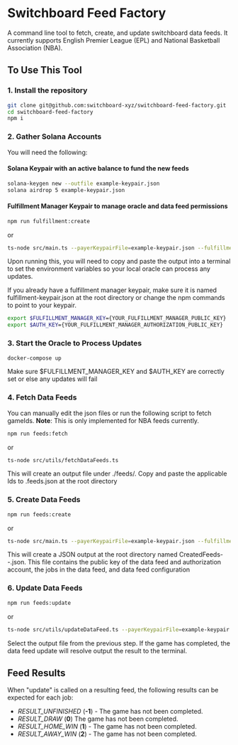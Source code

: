 # Switchboard Feed Factory

A command line tool to fetch, create, and update switchboard data feeds. It currently supports English Premier League (EPL) and National Basketball Association (NBA).


## To Use This Tool

### 1. Install the repository

```bash
git clone git@github.com:switchboard-xyz/switchboard-feed-factory.git
cd switchboard-feed-factory
npm i
```

### 2. Gather Solana Accounts

You will need the following:

#### Solana Keypair with an active balance to fund the new feeds

```bash
solana-keygen new --outfile example-keypair.json
solana airdrop 5 example-keypair.json
```

#### Fulfillment Manager Keypair to manage oracle and data feed permissions

```bash
npm run fulfillment:create
```
or
```bash
ts-node src/main.ts --payerKeypairFile=example-keypair.json --fulfillmentKeypair=fulfillment-keypair.json
```
Upon running this, you will need to copy and paste the output into a terminal to set the environment variables so your local oracle can process any updates.

If you already have a fulfillment manager keypair, make sure it is named fulfillment-keypair.json at the root directory or change the npm commands to point to your keypair.
```bash
export $FULFILLMENT_MANAGER_KEY={YOUR_FULFILLMENT_MANAGER_PUBLIC_KEY}
export $AUTH_KEY={YOUR_FULFILLMENT_MANAGER_AUTHORIZATION_PUBLIC_KEY}
```

### 3. Start the Oracle to Process Updates

```bash
docker-compose up
```
Make sure $FULFILLMENT_MANAGER_KEY and $AUTH_KEY are correctly set or else any updates will fail

### 4. Fetch Data Feeds

You can manually edit the json files or run the following script to fetch gameIds. **Note**: This is only implemented for NBA feeds currently.

```bash
npm run feeds:fetch
```
or
```bash
ts-node src/utils/fetchDataFeeds.ts
```
This will create an output file under ./feeds/<sport>. Copy and paste the applicable Ids to <sport>.feeds.json at the root directory

### 5. Create Data Feeds

```bash
npm run feeds:create
```
or
```bash
ts-node src/main.ts --payerKeypairFile=example-keypair.json --fulfillmentKeypair=fulfillment-keypair.json
```
This will create a JSON output at the root directory named CreatedFeeds-<sport>-<timestamp>.json. This file contains the public key of the data feed and authorization account, the jobs in the data feed, and data feed configuration 
  
### 6. Update Data Feeds
  ```bash
npm run feeds:update
```
or
  ```bash
ts-node src/utils/updateDataFeed.ts --payerKeypairFile=example-keypair.json
```
Select the output file from the previous step. If the game has completed, the data feed update will resolve output the result to the terminal.
  
## Feed Results

When "update" is called on a resulting feed, the following results can be expected for each job:

- _RESULT_UNFINISHED_ (**-1**) - The game has not been completed.
- _RESULT_DRAW_ (**0**)  The game has not been completed.
- _RESULT_HOME_WIN_ (**1**) - The game has not been completed.
- _RESULT_AWAY_WIN_ (**2**) - The game has not been completed.
